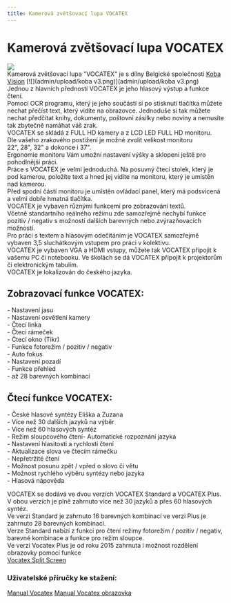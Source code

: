 ```yaml
---
title: Kamerová zvětšovací lupa VOCATEX
---
```

# Kamerová zvětšovací lupa VOCATEX

[![](admin/upload/Vocatex.jpg)](admin/upload/Vocatex.jpg)  
Kamerová zvětšovací lupa "VOCATEX" je s dílny Belgické společnosti [Koba Vision](http://www.kobavision.be/en) [![](admin/upload/koba v3.png)](admin/upload/koba v3.png)  
Jednou z hlavních předností VOCATEX je jeho hlasový výstup a funkce čtení.  
Pomocí OCR programu, který je jeho součástí si po stisknutí tlačítka můžete nechat přečíst text, který vidíte na obrazovce. Jednoduše si tak můžete nechat předčítat knihy, dokumenty, poštovní zásilky nebo noviny a nemusíte tak zbytečně namáhat váš zrak.  
VOCATEX se skládá z FULL HD kamery a z LCD LED FULL HD monitoru.  
Dle vašeho zrakového postižení je možné zvolit velikost monitoru  
22", 28", 32" a dokonce i 37".  
Ergonomie monitoru Vám umožní nastavení výšky a sklopení ještě pro pohodlnější práci.  
Práce s VOCATEX je velmi jednoduchá. Na posuvný čtecí stolek, který je pod kamerou, položíte text a hned jej vidíte na monitoru, který je umístěn nad kamerou.  
Před spodní částí monitoru je umístěn ovládací panel, který má podsvícená a velmi dobře hmatná tlačítka.  
VOCATEX je vybaven různými funkcemi pro zobrazování textů.  
Včetně standartního reálného režimu zde samozřejmě nechybí funkce  
pozitiv / negativ s možností dalších barevných nebo zvýrazňovacích možností.  
Pro práci s textem a hlasovým odečítáním je VOCATEX samozřejmě vybaven 3,5 sluchátkovým vstupem pro práci v kolektivu.  
VOCATEX je vybaven VGA a HDMI vstupy, můžete tak VOCATEX připojit k vašemu PC či notebooku. Ve školách se dá VOCATEX připojit k projektorům či elektronickým tabulím.  
VOCATEX je lokalizován do českého jazyka.  
  

## Zobrazovací funkce VOCATEX:

\- Nastavení jasu  
\- Nastavení osvětlení kamery  
\- Čtecí linka  
\- Čtecí rámeček  
\- Čtecí okno (Tikr)  
\- Funkce fotorežim / pozitiv / negativ  
\- Auto fokus  
\- Nastavení pozadí  
\- Funkce přehled  
\- až 28 barevných kombinací  
  

## Čtecí funkce VOCATEX:

\- České hlasové syntézy Eliška a Zuzana  
\- Více než 30 dalších jazyků na výběr  
\- Více než 60 hlasových syntéz  
\- Režim sloupcového čtení- Automatické rozpoznání jazyka  
\- Nastavení hlasitosti a rychlosti čtení  
\- Aktualizace slova ve čtecím rámečku  
\- Nepřetržité čtení  
\- Možnost posunu zpět / vpřed o slovo či větu  
\- Možnost rychlého výběru syntézy nebo jazyka  
\- Hlasová nápověda  
  
VOCATEX se dodává ve dvou verzích VOCATEX Standard a VOCATEX Plus.  
V obou verzích je plně zahrnuto více než 30 jazyků a přes 60 hlasových syntéz.  
Ve verzi Standard je zahrnuto 16 barevných kombinací ve verzi Plus je zahrnuto 28 barevných kombinací.  
Verze Standard nabízí z funkcí pro čtení režimy fotorežim / pozitiv / negativ,  
barevné kombinace a funkce pro režim sloupce.  
Ve verzi Vocatex Plus je od roku 2015 zahrnuta i možnost rozdělení obrazovky pomocí funkce  
[Vocatex Split Screen](clanky.php?id=38)  

### Uživatelské příručky ke stažení:

[Manual Vocatex](admin/upload/uzivatelska_prirucka_Vocatex.pdf) [Manual Vocatex obrazovka](admin/upload/uzivatelska_prirucka_Vocatex_obrazovka.pdf)